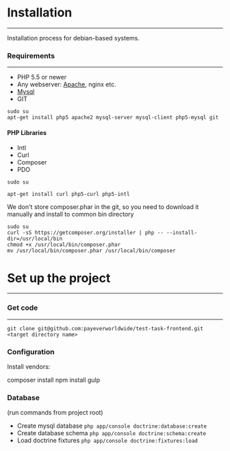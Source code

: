 # Installation
---

Installation process for debian-based systems.

### Requirements
----

* PHP 5.5 or newer
* Any webserver: [Apache](installation.md#markdown-header-apache-settings), nginx etc.
* [Mysql](installation.md#markdown-header-mysql-databases)
* GIT

```
sudo su
apt-get install php5 apache2 mysql-server mysql-client php5-mysql git
```


#### PHP Libraries
* Intl
* Curl
* Composer
* PDO

~~~~
sudo su

apt-get install curl php5-curl php5-intl
~~~~

We don't store composer.phar in the git, so you need to download it manually and install to common bin directory

~~~~
sudo su
curl -sS https://getcomposer.org/installer | php -- --install-dir=/usr/local/bin
chmod +x /usr/local/bin/composer.phar
mv /usr/local/bin/composer.phar /usr/local/bin/composer
~~~~

# Set up the project
----

### Get code
---

``` git clone git@github.com:payeverworldwide/test-task-frontend.git <target directory name> ```

### Configuration

Install vendors:

composer install
npm install
gulp

### Database
(run commands from project root)
- Create mysql database
    ``` php app/console doctrine:database:create ```
- Create database schema
    ``` php app/console doctrine:schema:create ```
- Load doctrine fixtures
    ``` php app/console doctrine:fixtures:load ```
